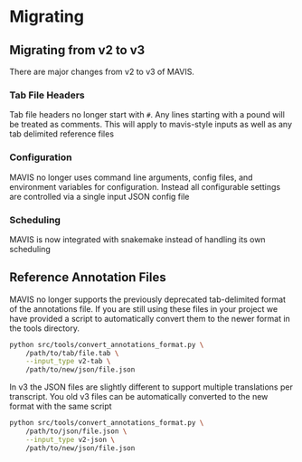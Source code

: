# Migrating

## Migrating from v2 to v3

There are major changes from v2 to v3 of MAVIS.

### Tab File Headers

Tab file headers no longer start with `#`. Any lines starting with a pound will be treated
as comments. This will apply to mavis-style inputs as well as any tab delimited
reference files

### Configuration

MAVIS no longer uses command line arguments, config files, and environment variables for
configuration. Instead all configurable settings are controlled via a single input JSON
config file

### Scheduling

MAVIS is now integrated with snakemake instead of handling its own scheduling

## Reference Annotation Files

MAVIS no longer supports the previously deprecated tab-delimited format of the annotations file. If you are still using these files in your project we have provided a script to automatically convert them to the newer format in the tools directory.

```bash
python src/tools/convert_annotations_format.py \
    /path/to/tab/file.tab \
    --input_type v2-tab \
    /path/to/new/json/file.json
```

In v3 the JSON files are slightly different to support multiple translations per transcript. You old v3 files can be automatically converted to the new format with the same script

```bash
python src/tools/convert_annotations_format.py \
    /path/to/json/file.json \
    --input_type v2-json \
    /path/to/new/json/file.json
```
